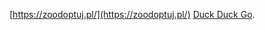 [https://zoodoptuj.pl/](https://zoodoptuj.pl/)
[Duck Duck Go](https://zmikolaj.github.io/index.html).
